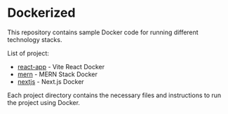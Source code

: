 # Dockerized

This repository contains sample Docker code for running different technology stacks.

List of project:

- [react-app](./react-app) - Vite React Docker
- [mern](./mern) - MERN Stack Docker
- [nextjs](./nextjs) - Next.js Docker

Each project directory contains the necessary files and instructions to run the project using Docker.
